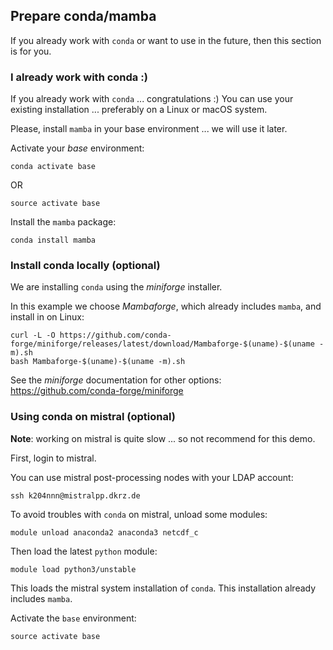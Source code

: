 ## Prepare conda/mamba

If you already work with `conda` or want to use in the future, then this section is for you.

### I already work with conda :)

If you already work with `conda` ... congratulations :)
You can use your existing installation ... preferably on a Linux or macOS system.

Please, install `mamba` in your base environment ... we will use it later.

Activate your *base* environment:
```
conda activate base
```

OR

```
source activate base
```

Install the `mamba` package:
```
conda install mamba
```

### Install conda locally (optional)

We are installing `conda` using the *miniforge* installer.


In this example we choose *Mambaforge*, which already includes `mamba`, and install in on Linux:
```
curl -L -O https://github.com/conda-forge/miniforge/releases/latest/download/Mambaforge-$(uname)-$(uname -m).sh
bash Mambaforge-$(uname)-$(uname -m).sh
```

See the *miniforge* documentation for other options:
https://github.com/conda-forge/miniforge

### Using conda on mistral (optional)

**Note**: working on mistral is quite slow ... so not recommend for this demo.

First, login to mistral.

You can use mistral post-processing nodes with your LDAP account:
```
ssh k204nnn@mistralpp.dkrz.de
```

To avoid troubles with `conda` on mistral, unload some modules:
```
module unload anaconda2 anaconda3 netcdf_c
```

Then load the latest `python` module:
```
module load python3/unstable
```

This loads the mistral system installation of `conda`.
This installation already includes `mamba`.

Activate the `base` environment:
```
source activate base
```
